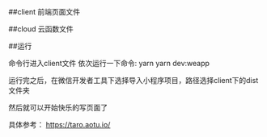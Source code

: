 ##client  前端页面文件

##cloud  云函数文件

##运行

命令行进入client文件
依次运行一下命令:
yarn
yarn dev:weapp

运行完之后，在微信开发者工具下选择导入小程序项目，路径选择client下的dist文件夹

然后就可以开始快乐的写页面了

具体参考：
https://taro.aotu.io/